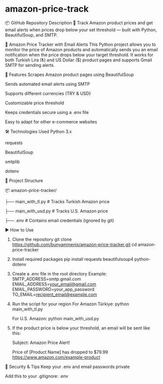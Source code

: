 # amazon-price-track
📦 GitHub Repository Description 🛒 Track Amazon product prices and get email alerts when prices drop below your set threshold — built with Python, BeautifulSoup, and SMTP.

💸 Amazon Price Tracker with Email Alerts
This Python project allows you to monitor the price of Amazon products and automatically sends you an email notification when the price drops below your target threshold. It works for both Turkish Lira (₺) and US Dollar ($) product pages and supports Gmail SMTP for sending alerts.

🚀 Features
  Scrapes Amazon product pages using BeautifulSoup

  Sends automated email alerts using SMTP

  Supports different currencies (TRY & USD)

  Customizable price threshold

  Keeps credentials secure using a .env file

  Easy to adapt for other e-commerce websites

🛠️ Technologies Used
  Python 3.x

  requests

  BeautifulSoup

  smtplib

  dotenv

📁 Project Structure

  📦 amazon-price-tracker/
  
  ├── main_with_tl.py       # Tracks Turkish Amazon price
  
  ├── main_with_usd.py      # Tracks U.S. Amazon price
  
  ├── .env                  # Contains email credentials (ignored by git)

▶️ How to Use
  1. Clone the repository
     git clone https://github.com/bunyaminenis/amazon-price-tracker.git
     cd amazon-price-tracker

  2. Install required packages
     pip install requests beautifulsoup4 python-dotenv

  3. Create a .env file in the root directory
     Example:
     SMTP_ADDRESS=smtp.gmail.com
     EMAIL_ADDRESS=your_email@gmail.com
     EMAIL_PASSWORD=your_app_password
     TO_EMAIL=recipient_email@example.com

  4. Run the script for your region
      For Amazon Türkiye:
      python main_with_tl.py

      For U.S. Amazon:
      python main_with_usd.py

  5. If the product price is below your threshold, an email will be sent like this:

     Subject: Amazon Price Alert!
     
     Price of [Product Name] has dropped to $79.99
     https://www.amazon.com/example-product

🔐 Security & Tips
Keep your .env and email passwords private

Add this to your .gitignore:
.env

